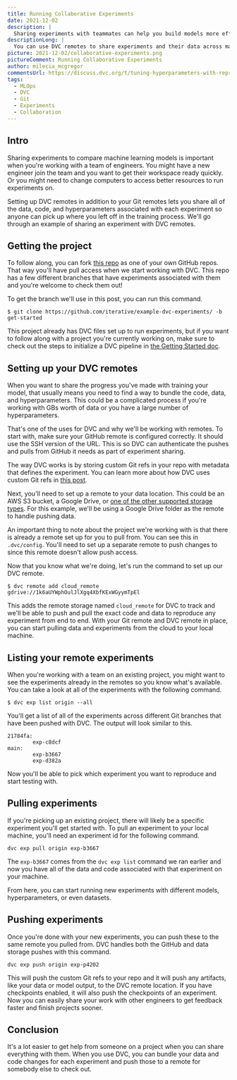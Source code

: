 ```yaml
---
title: Running Collaborative Experiments
date: 2021-12-02
description: |
  Sharing experiments with teammates can help you build models more efficiently.
descriptionLong: |
  You can use DVC remotes to share experiments and their data across machines.
picture: 2021-12-02/collaborative-experiments.png
pictureComment: Running Collaborative Experiments
author: milecia_mcgregor
commentsUrl: https://discuss.dvc.org/t/tuning-hyperparameters-with-reproducible-experiments/821
tags:
  - MLOps
  - DVC
  - Git
  - Experiments
  - Collaboration
---
```


## Intro

Sharing experiments to compare machine learning models is important when you're
working with a team of engineers. You might have a new engineer join the team
and you want to get their workspace ready quickly. Or you might need to change
computers to access better resources to run experiments on.

Setting up DVC remotes in addition to your Git remotes lets you share all of the
data, code, and hyperparameters associated with each experiment so anyone can
pick up where you left off in the training process. We'll go through an example
of sharing an experiment with DVC remotes.

## Getting the project

To follow along, you can fork
[this repo](https://github.com/iterative/example-dvc-experiments) as one of your
own GitHub repos. That way you'll have pull access when we start working with
DVC. This repo has a few different branches that have experiments associated
with them and you're welcome to check them out!

To get the branch we'll use in this post, you can run this command.

```dvc
$ git clone https://github.com/iterative/example-dvc-experiments/ -b get-started
```

This project already has DVC files set up to run experiments, but if you want to
follow along with a project you're currently working on, make sure to check out
the steps to initialize a DVC pipeline in
[the Getting Started doc](https://dvc.org/doc/start).

## Setting up your DVC remotes

When you want to share the progress you've made with training your model, that
usually means you need to find a way to bundle the code, data, and
hyperparameters. This could be a complicated process if you're working with GBs
worth of data or you have a large number of hyperparameters.

That's one of the uses for DVC and why we'll be working with remotes. To start
with, make sure your GitHub remote is configured correctly. It should use the
SSH version of the URL. This is so DVC can authenticate the pushes and pulls
from GitHub it needs as part of experiment sharing.

The way DVC works is by storing custom Git refs in your repo with metadata that
defines the experiment. You can learn more about how DVC uses custom Git refs in
[this post](https://dvc.org/blog/experiment-refs).

Next, you'll need to set up a remote to your data location. This could be an AWS
S3 bucket, a Google Drive, or
[one of the other supported storage types](https://dvc.org/doc/command-reference/remote/add#supported-storage-types).
For this example, we'll be using a Google Drive folder as the remote to handle
pushing data.

An important thing to note about the project we're working with is that there is
already a remote set up for you to pull from. You can see this in `.dvc/config`.
You'll need to set up a separate remote to push changes to since this remote
doesn't allow push access.

Now that you know what we're doing, let's run the command to set up our DVC
remote.

```dvc
$ dvc remote add cloud_remote gdrive://1k6aUYWphOulJlXgq4XbfKExWGyymTpEl
```

This adds the remote storage named `cloud_remote` for DVC to track and we'll be
able to push and pull the exact code and data to reproduce any experiment from
end to end. With your Git remote and DVC remote in place, you can start pulling
data and experiments from the cloud to your local machine.

## Listing your remote experiments

When you're working with a team on an existing project, you might want to see
the experiments already in the remotes so you know what's available. You can
take a look at all of the experiments with the following command.

```dvc
$ dvc exp list origin --all
```

You'll get a list of all of the experiments across different Git branches that
have been pushed with DVC. The output will look similar to this.

```dvc
21784fa:
        exp-c8dcf
main:
        exp-b3667
        exp-d382a
```

Now you'll be able to pick which experiment you want to reproduce and start
testing with.

## Pulling experiments

If you're picking up an existing project, there will likely be a specific
experiment you'll get started with. To pull an experiment to your local machine,
you'll need an experiment id for the following command.

```dvc
dvc exp pull origin exp-b3667
```

The `exp-b3667` comes from the `dvc exp list` command we ran earlier and now you
have all of the data and code associated with that experiment on your machine.

From here, you can start running new experiments with different models,
hyperparameters, or even datasets.

## Pushing experiments

Once you're done with your new experiments, you can push these to the same
remote you pulled from. DVC handles both the GitHub and data storage pushes with
this command.

```dvc
dvc exp push origin exp-p4202
```

This will push the custom Git refs to your repo and it will push any artifacts,
like your data or model output, to the DVC remote location. If you have
checkpoints enabled, it will also push the checkpoints of an experiment. Now you
can easily share your work with other engineers to get feedback faster and
finish projects sooner.

## Conclusion

It's a lot easier to get help from someone on a project when you can share
everything with them. When you use DVC, you can bundle your data and code
changes for each experiment and push those to a remote for somebody else to
check out.
